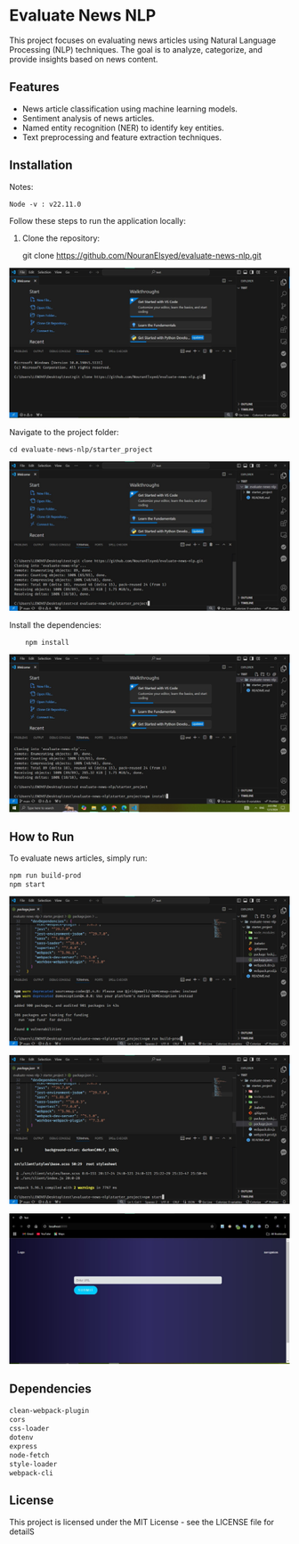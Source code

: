 # Evaluate News NLP

This project focuses on evaluating news articles using Natural Language Processing (NLP) techniques. The goal is to analyze, categorize, and provide insights based on news content. 

## Features

- News article classification using machine learning models.
- Sentiment analysis of news articles.
- Named entity recognition (NER) to identify key entities.
- Text preprocessing and feature extraction techniques.

## Installation

Notes:

    Node -v : v22.11.0

Follow these steps to run the application locally:

1. Clone the repository:


   git clone https://github.com/NouranElsyed/evaluate-news-nlp.git

![App Screenshot](img/1.jpg)

Navigate to the project folder:

    cd evaluate-news-nlp/starter_project

![App Screenshot](img/2.jpg)


Install the dependencies:

        npm install

![App Screenshot](img/3.jpg)


##  How to Run
To evaluate news articles, simply run:

    npm run build-prod
    npm start


![App Screenshot](img/4.jpg)

![App Screenshot](img/5.jpg)

![App Screenshot](img/6.jpg)

## Dependencies

 
    clean-webpack-plugin
    cors
    css-loader
    dotenv
    express
    node-fetch
    style-loader
    webpack-cli


## License
This project is licensed under the MIT License - see the LICENSE file for detailS

